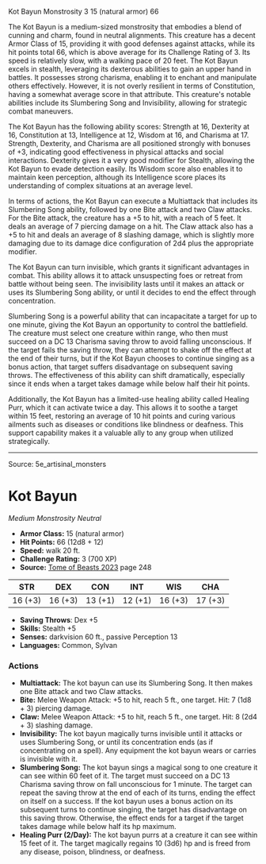 <MonsterName/>Kot Bayun</MonsterName>
<CreatureType/>Monstrosity</CreatureType>
<CR/>3</CR>
<AC/>15 (natural armor)</AC>
<HP/>66</HP>
<summary>The Kot Bayun is a medium-sized monstrosity that embodies a blend of cunning and charm, found in neutral alignments. This creature has a decent Armor Class of 15, providing it with good defenses against attacks, while its hit points total 66, which is above average for its Challenge Rating of 3. Its speed is relatively slow, with a walking pace of 20 feet. The Kot Bayun excels in stealth, leveraging its dexterous abilities to gain an upper hand in battles. It possesses strong charisma, enabling it to enchant and manipulate others effectively. However, it is not overly resilient in terms of Constitution, having a somewhat average score in that attribute. This creature's notable abilities include its Slumbering Song and Invisibility, allowing for strategic combat maneuvers.</summary>

<detail>

The Kot Bayun has the following ability scores: Strength at 16, Dexterity at 16, Constitution at 13, Intelligence at 12, Wisdom at 16, and Charisma at 17. Strength, Dexterity, and Charisma are all positioned strongly with bonuses of +3, indicating good effectiveness in physical attacks and social interactions. Dexterity gives it a very good modifier for Stealth, allowing the Kot Bayun to evade detection easily. Its Wisdom score also enables it to maintain keen perception, although its Intelligence score places its understanding of complex situations at an average level. 

In terms of actions, the Kot Bayun can execute a Multiattack that includes its Slumbering Song ability, followed by one Bite attack and two Claw attacks. For the Bite attack, the creature has a +5 to hit, with a reach of 5 feet. It deals an average of 7 piercing damage on a hit. The Claw attack also has a +5 to hit and deals an average of 8 slashing damage, which is slightly more damaging due to its damage dice configuration of 2d4 plus the appropriate modifier.

The Kot Bayun can turn invisible, which grants it significant advantages in combat. This ability allows it to attack unsuspecting foes or retreat from battle without being seen. The invisibility lasts until it makes an attack or uses its Slumbering Song ability, or until it decides to end the effect through concentration.

Slumbering Song is a powerful ability that can incapacitate a target for up to one minute, giving the Kot Bayun an opportunity to control the battlefield. The creature must select one creature within range, who then must succeed on a DC 13 Charisma saving throw to avoid falling unconscious. If the target fails the saving throw, they can attempt to shake off the effect at the end of their turns, but if the Kot Bayun chooses to continue singing as a bonus action, that target suffers disadvantage on subsequent saving throws. The effectiveness of this ability can shift dramatically, especially since it ends when a target takes damage while below half their hit points.

Additionally, the Kot Bayun has a limited-use healing ability called Healing Purr, which it can activate twice a day. This allows it to soothe a target within 15 feet, restoring an average of 10 hit points and curing various ailments such as diseases or conditions like blindness or deafness. This support capability makes it a valuable ally to any group when utilized strategically.</detail>



---

Source: 5e_artisinal_monsters

# Kot Bayun

*Medium* *Monstrosity* *Neutral*

- **Armor Class:** 15 (natural armor)
- **Hit Points:** 66 (12d8 + 12)
- **Speed:** walk 20 ft.
- **Challenge Rating:** 3 (700 XP)
- **Source:** [Tome of Beasts 2023](https://koboldpress.com/kpstore/product/tome-of-beasts-1-2023-edition/) page 248

| STR | DEX | CON | INT | WIS | CHA |
| --- | --- | --- | --- | --- | --- |
| 16 (+3) | 16 (+3) | 13 (+1) | 12 (+1) | 16 (+3) | 17 (+3) |

- **Saving Throws**: Dex +5
- **Skills:** Stealth +5
- **Senses:** darkvision 60 ft., passive Perception 13
- **Languages:** Common, Sylvan

### Actions

- **Multiattack:** The kot bayun can use its Slumbering Song. It then makes one Bite attack and two Claw attacks.
- **Bite:** Melee Weapon Attack: +5 to hit, reach 5 ft., one target. Hit: 7 (1d8 + 3) piercing damage.
- **Claw:** Melee Weapon Attack: +5 to hit, reach 5 ft., one target. Hit: 8 (2d4 + 3) slashing damage.
- **Invisibility:** The kot bayun magically turns invisible until it attacks or uses Slumbering Song, or until its concentration ends (as if concentrating on a spell). Any equipment the kot bayun wears or carries is invisible with it.
- **Slumbering Song:** The kot bayun sings a magical song to one creature it can see within 60 feet of it. The target must succeed on a DC 13 Charisma saving throw on fall unconscious for 1 minute. The target can repeat the saving throw at the end of each of its turns, ending the effect on itself on a success. If the kot bayun uses a bonus action on its subsequent turns to continue singing, the target has disadvantage on this saving throw. Otherwise, the effect ends for a target if the target takes damage while below half its hp maximum.
- **Healing Purr (2/Day):** The kot bayun purrs at a creature it can see within 15 feet of it. The target magically regains 10 (3d6) hp and is freed from any disease, poison, blindness, or deafness.


